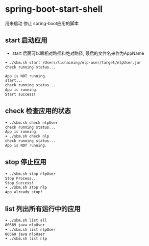 # spring-boot-start-shell
用来启动 停止 spring-boot应用的脚本

## start 启动应用

* start 后面可以跟相对路径和绝对路径, 最后的文件名来作为AppName

``` sh
➜ ./sbm.sh start /Users/liuhaiming/nlp-user/target/nlpUser.jar
check running status...

App is NOT running.
start...
check running status...
App is running.
Start success!
```

## check 检查应用的状态

``` sh
➜ ./sbm.sh check nlpUser
check running status...
App is running.
➜ ./sbm.sh check nlp
check running status...
App is NOT running.
```

## stop 停止应用

``` sh
➜ ./sbm.sh stop nlpUser
Stop Process...
Stop Success!
➜ ./sbm.sh stop nlp
App already stop!
```

## list 列出所有运行中的应用

``` sh
➜ ./sbm.sh list all
80569 java nlpUser
➜ ./sbm.sh list nlpUser
80569 java nlpUser
➜ ./sbm.sh list nlp

```
